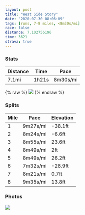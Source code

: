 ```yaml
---
layout: post
title: "West Side Story"
date: "2020-07-30 08:06:09"
tags: [runs, 7-8 miles, <8m30s/mi]
race: false
distance: 7.102756196
time: 3621
strava: true
---
```


### Stats

| Distance | Time | Pace |
|----------|------|------|
|7.1mi|1h21s|8m30s/mi|

{% raw %}
<img src='https://maps.googleapis.com/maps/api/staticmap?maptype=roadmap&path=enc:ymwwFbftbM?TLf@~BbAz@n@CRNj@r@x@Hb@O`BFf@Gp@q@~Ca@~@Qp@[xA?d@CPEDOEcA}@yAy@uFoD}C}BWMi@MyAmAiCaBc@e@}AmAiAkAmBsCiB_D[Y{ByA[c@iCkBcAk@uAgAcEcCuCuB{B{Ao@]e@IcAu@eAm@e@IWFkAi@oAG}BCsASaAq@yAiAyAuAmAo@GIOi@QUSKUYIe@Ce@QPWQqA?{BwA]IwBsA_@C_@Dg@_AUUgC{@uAqA?Gm@s@]Ka@Wa@Eu@Us@gA]W_C}@q@w@]MgBAoAoA_@UiAm@s@Q_A_@SWSCeBeAu@YsEcDqEmCqAo@uFoD_A_@yByAoAq@y@s@m@SGMSQi@Y@OPa@z@iACs@?JFNXRXFu@mAq@w@_@UgCaAa@WmAMGg@YWcCo@_A]sAy@gAYWOg@q@cBiAe@g@Ui@UYw@o@i@cAQkBSDe@j@YB_@o@gAiA_C_B_@a@Yk@JYj@@m@MCIFBEVB\PX|EjDn@`ATxA\~@VHLK\@j@`@t@~@pD~CdAr@vAb@z@p@fDfA`@@bCxAf@Rd@JbAx@b@Lr@n@^NlBEh@~@lAZjBFpBMFDEnABVLb@HDH@RMZ}@BSJGj@LRR`Ad@p@LVn@Z`@Tf@l@n@J`@v@`@?VCHa@^\]pC`@\TvAd@tBLv@LNDb@\pAXWDy@EAINOXk@nAm@H?\g@Je@IDd@NRXpA^dAp@lBTjAVb@Vh@j@f@VXVf@R|AHbClA~@A\RJx@`@f@d@PFPNP?VVXb@Jd@\\^LZ^VV\t@Fp@RlALH`@`@NNV`@RLt@PNXl@NNz@\d@`@bAd@n@f@d@Rd@Df@Md@W\A|@f@l@JjA^RRE~@?r@Tf@v@t@RGPd@\Pf@Dz@p@Bt@r@Z`@ZRXd@R`@Xx@v@jAlAXPz@XbDhC^JdAnAVNNF`@?r@f@VHb@?r@|@f@Zb@j@PFt@z@fAd@pAfAh@QbAt@d@PJB\Kb@JZR^p@VDf@CrAtAb@p@vAtAf@|@r@j@pAd@PNTH@b@`@mA^mBVo@Bm@DSNMd@Q^YF]Vi@V}A|AHh@XHO&key=AIzaSyC1MId7bFpkLXNAaYhBSTb8jLyiSqzbDtM&size=800x800&markers=color:yellow|label:S|40.75757,-74.0005&markers=color:green|label:F|40.75624000000003,-73.99777999999999'>
{% endraw %}

### Splits

| Mile | Pace | Elevation |
|------|------|-----------|
|1|9m27s/mi|-38.1ft|
|2|8m24s/mi|-6.6ft|
|3|8m55s/mi|23.6ft|
|4|8m49s/mi|2ft|
|5|8m49s/mi|26.2ft|
|6|7m32s/mi|-28.9ft|
|7|8m21s/mi|0.7ft|
|8|9m35s/mi|13.8ft|

### Photos
<img src='https://dgtzuqphqg23d.cloudfront.net/UW5U4BXIGIDw5zr4vhin8YN63FGd9n-24_S9aIoP2ZE-576x768.jpg'>
